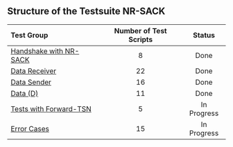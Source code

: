 ## Structure of the Testsuite NR-SACK

| Test Group                                                                             |   Number of Test Scripts | Status        |
| :------------------------------------------------------------------------------------- | :----------------------: | :-----------: |
| [Handshake with NR-SACK](handshake-with-nr-sack/README.md)                             |                        8 | Done          |
| [Data Receiver](data-receiver/README.md)                                               |                       22 | Done          |
| [Data Sender](data-sender/README.md)                                                   |                       16 | Done          |
| [Data (D)](sctp-d-tests/README.md)                                                     |                       11 | Done          |
| [Tests with Forward-TSN](with-forward-tsn/README.md)                                   |                        5 | In Progress   |
| [Error Cases](error-cases/README.md)                                                   |                       15 | In Progress   |
